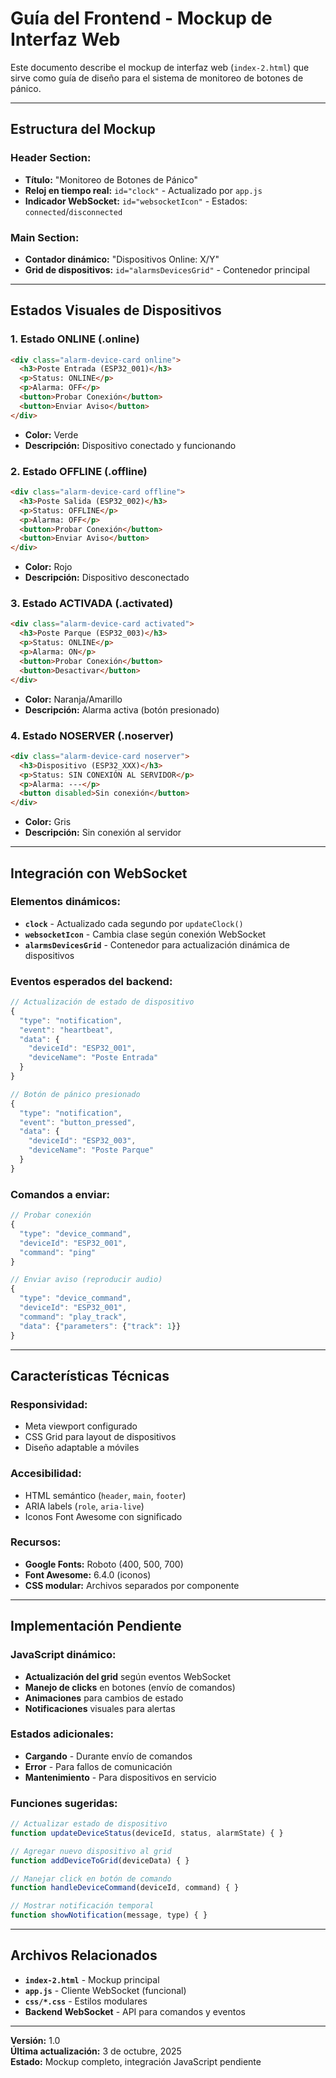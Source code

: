 # Guía del Frontend - Mockup de Interfaz Web

Este documento describe el mockup de interfaz web (`index-2.html`) que sirve como guía de diseño para el sistema de monitoreo de botones de pánico.

---

## Estructura del Mockup

### **Header Section:**
- **Título:** "Monitoreo de Botones de Pánico"
- **Reloj en tiempo real:** `id="clock"` - Actualizado por `app.js`
- **Indicador WebSocket:** `id="websocketIcon"` - Estados: `connected`/`disconnected`

### **Main Section:**
- **Contador dinámico:** "Dispositivos Online: X/Y"
- **Grid de dispositivos:** `id="alarmsDevicesGrid"` - Contenedor principal

---

## Estados Visuales de Dispositivos

### **1. Estado ONLINE (.online)**
```html
<div class="alarm-device-card online">
  <h3>Poste Entrada (ESP32_001)</h3>
  <p>Status: ONLINE</p>
  <p>Alarma: OFF</p>
  <button>Probar Conexión</button>
  <button>Enviar Aviso</button>
</div>
```
- **Color:** Verde
- **Descripción:** Dispositivo conectado y funcionando

### **2. Estado OFFLINE (.offline)**
```html
<div class="alarm-device-card offline">
  <h3>Poste Salida (ESP32_002)</h3>
  <p>Status: OFFLINE</p>
  <p>Alarma: OFF</p>
  <button>Probar Conexión</button>
  <button>Enviar Aviso</button>
</div>
```
- **Color:** Rojo
- **Descripción:** Dispositivo desconectado

### **3. Estado ACTIVADA (.activated)**
```html
<div class="alarm-device-card activated">
  <h3>Poste Parque (ESP32_003)</h3>
  <p>Status: ONLINE</p>
  <p>Alarma: ON</p>
  <button>Probar Conexión</button>
  <button>Desactivar</button>
</div>
```
- **Color:** Naranja/Amarillo
- **Descripción:** Alarma activa (botón presionado)

### **4. Estado NOSERVER (.noserver)**
```html
<div class="alarm-device-card noserver">
  <h3>Dispositivo (ESP32_XXX)</h3>
  <p>Status: SIN CONEXIÓN AL SERVIDOR</p>
  <p>Alarma: ---</p>
  <button disabled>Sin conexión</button>
</div>
```
- **Color:** Gris
- **Descripción:** Sin conexión al servidor

---

## Integración con WebSocket

### **Elementos dinámicos:**
- **`clock`** - Actualizado cada segundo por `updateClock()`
- **`websocketIcon`** - Cambia clase según conexión WebSocket
- **`alarmsDevicesGrid`** - Contenedor para actualización dinámica de dispositivos

### **Eventos esperados del backend:**
```javascript
// Actualización de estado de dispositivo
{
  "type": "notification",
  "event": "heartbeat",
  "data": {
    "deviceId": "ESP32_001",
    "deviceName": "Poste Entrada"
  }
}

// Botón de pánico presionado
{
  "type": "notification", 
  "event": "button_pressed",
  "data": {
    "deviceId": "ESP32_003",
    "deviceName": "Poste Parque"
  }
}
```

### **Comandos a enviar:**
```javascript
// Probar conexión
{
  "type": "device_command",
  "deviceId": "ESP32_001",
  "command": "ping"
}

// Enviar aviso (reproducir audio)
{
  "type": "device_command",
  "deviceId": "ESP32_001", 
  "command": "play_track",
  "data": {"parameters": {"track": 1}}
}
```

---

## Características Técnicas

### **Responsividad:**
- Meta viewport configurado
- CSS Grid para layout de dispositivos
- Diseño adaptable a móviles

### **Accesibilidad:**
- HTML semántico (`header`, `main`, `footer`)
- ARIA labels (`role`, `aria-live`)
- Iconos Font Awesome con significado

### **Recursos:**
- **Google Fonts:** Roboto (400, 500, 700)
- **Font Awesome:** 6.4.0 (iconos)
- **CSS modular:** Archivos separados por componente

---

## Implementación Pendiente

### **JavaScript dinámico:**
- **Actualización del grid** según eventos WebSocket
- **Manejo de clicks** en botones (envío de comandos)
- **Animaciones** para cambios de estado
- **Notificaciones** visuales para alertas

### **Estados adicionales:**
- **Cargando** - Durante envío de comandos
- **Error** - Para fallos de comunicación
- **Mantenimiento** - Para dispositivos en servicio

### **Funciones sugeridas:**
```javascript
// Actualizar estado de dispositivo
function updateDeviceStatus(deviceId, status, alarmState) { }

// Agregar nuevo dispositivo al grid
function addDeviceToGrid(deviceData) { }

// Manejar click en botón de comando
function handleDeviceCommand(deviceId, command) { }

// Mostrar notificación temporal
function showNotification(message, type) { }
```

---

## Archivos Relacionados

- **`index-2.html`** - Mockup principal
- **`app.js`** - Cliente WebSocket (funcional)
- **`css/*.css`** - Estilos modulares
- **Backend WebSocket** - API para comandos y eventos

---

**Versión:** 1.0  
**Última actualización:** 3 de octubre, 2025  
**Estado:** Mockup completo, integración JavaScript pendiente